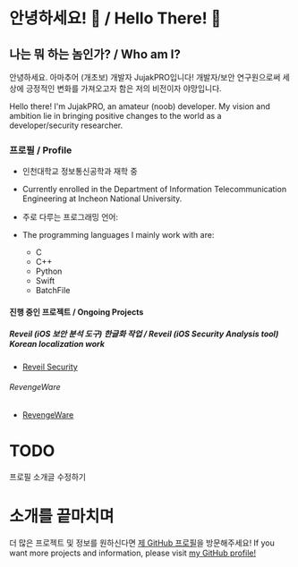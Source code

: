 # 안녕하세요! 👋 / Hello There! 👋

## 나는 뭐 하는 놈인가? / Who am I?
안녕하세요. 아마추어 (개초보) 개발자 JujakPRO입니다! 개발자/보안 연구원으로써 세상에 긍정적인 변화를 가져오고자 함은 저의 비전이자 야망입니다.

Hello there! I'm JujakPRO, an amateur (noob) developer. My vision and ambition lie in bringing positive changes to the world as a developer/security researcher.

### 프로필 / Profile
- 인천대학교 정보통신공학과 재학 중
- Currently enrolled in the Department of Information Telecommunication Engineering at Incheon National University.
  
- 주로 다루는 프로그래밍 언어:
- The programming languages I mainly work with are:
  - C
  - C++
  - Python
  - Swift
  - BatchFile

#### 진행 중인 프로젝트 / Ongoing Projects

##### Reveil (iOS 보안 분석 도구) 한글화 작업 / Reveil (iOS Security Analysis tool) Korean localization work
- [Reveil Security](https://github.com/Lessica/Reveil)

###### RevengeWare
- [RevengeWare](https://github.com/JujakPRO/RevengeWare)

# TODO
  프로필 소개글 수정하기
  
# 소개를 끝마치며
더 많은 프로젝트 및 정보를 원하신다면 [제 GitHub 프로필](https://github.com/JujakPRO)을 방문해주세요!
If you want more projects and information, please visit [my GitHub profile!](https://github.com/JujakPRO)
